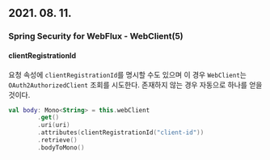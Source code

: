 ## 2021. 08. 11.

### Spring Security for WebFlux - WebClient(5)

#### clientRegistrationId

요청 속성에 `clientRegistrationId`를 명시할 수도 있으며 이 경우 `WebClient`는 `OAuth2AuthorizedClient` 조회를 시도한다. 존재하지 않는 경우 자동으로 하나를 얻을 것이다. 

```kotlin
val body: Mono<String> = this.webClient
        .get()
        .uri(uri)
        .attributes(clientRegistrationId("client-id"))
        .retrieve()
        .bodyToMono()
```



